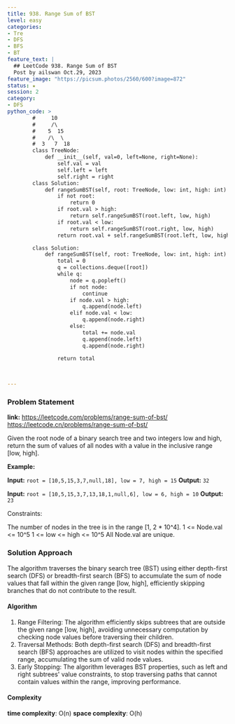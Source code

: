 ```yaml
---
title: 938. Range Sum of BST
level: easy
categories:
- Tre
- DFS
- BFS
- BT
feature_text: |
  ## LeetCode 938. Range Sum of BST
  Post by ailswan Oct.29, 2023
feature_image: "https://picsum.photos/2560/600?image=872"
status: ★
session: 2
category:
- DFS
python_code: >
        #     10
        #     /\
        #    5  15
        #    /\  \
        #  3   7  18
        class TreeNode:
            def __init__(self, val=0, left=None, right=None):
                self.val = val
                self.left = left
                self.right = right
        class Solution:
            def rangeSumBST(self, root: TreeNode, low: int, high: int) -> int:
                if not root:
                    return 0
                if root.val > high:
                    return self.rangeSumBST(root.left, low, high)
                if root.val < low:
                    return self.rangeSumBST(root.right, low, high)
                return root.val + self.rangeSumBST(root.left, low, high) + self.rangeSumBST(root.right, low, high)

        class Solution:
            def rangeSumBST(self, root: TreeNode, low: int, high: int) -> int:
                total = 0
                q = collections.deque([root])
                while q:
                    node = q.popleft()
                    if not node:
                        continue
                    if node.val > high:
                        q.append(node.left)
                    elif node.val < low:
                        q.append(node.right)
                    else:
                        total += node.val
                        q.append(node.left)
                        q.append(node.right)

                return total

  
   
---
```


### Problem Statement
**link:**
https://leetcode.com/problems/range-sum-of-bst/
https://leetcode.cn/problems/range-sum-of-bst/
 
Given the root node of a binary search tree and two integers low and high, return the sum of values of all nodes with a value in the inclusive range [low, high].

**Example:**

**Input:** `root = [10,5,15,3,7,null,18], low = 7, high = 15`
**Output:** `32`
 
**Input:** `root = [10,5,15,3,7,13,18,1,null,6], low = 6, high = 10`
**Output:** `23`

Constraints:

The number of nodes in the tree is in the range [1, 2 * 10^4].
1 <= Node.val <= 10^5
1 <= low <= high <= 10^5
All Node.val are unique.
 
### Solution Approach
The algorithm traverses the binary search tree (BST) using either depth-first search (DFS) or breadth-first search (BFS) to accumulate the sum of node values that fall within the given range [low, high], efficiently skipping branches that do not contribute to the result.

#### Algorithm
1. Range Filtering: The algorithm efficiently skips subtrees that are outside the given range [low, high], avoiding unnecessary computation by checking node values before traversing their children.
2. Traversal Methods: Both depth-first search (DFS) and breadth-first search (BFS) approaches are utilized to visit nodes within the specified range, accumulating the sum of valid node values.
3. Early Stopping: The algorithm leverages BST properties, such as left and right subtrees' value constraints, to stop traversing paths that cannot contain values within the range, improving performance.

#### Complexity
 **time complexity**: O(n)
 **space complexity**: O(h)